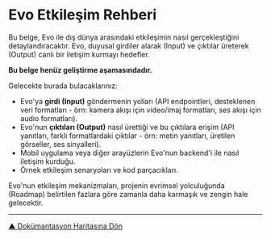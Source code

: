 # Evo Etkileşim Rehberi

Bu belge, Evo ile dış dünya arasındaki etkileşimin nasıl gerçekleştiğini detaylandıracaktır. Evo, duyusal girdiler alarak (Input) ve çıktılar üreterek (Output) canlı bir iletişim kurmayı hedefler.

**Bu belge henüz geliştirme aşamasındadır.**

Gelecekte burada bulacaklarınız:

*   Evo'ya **girdi (Input)** göndermenin yolları (API endpointleri, desteklenen veri formatları - örn: kamera akışı için video/imaj formatları, ses akışı için audio formatları).
*   Evo'nun **çıktıları (Output)** nasıl ürettiği ve bu çıktılara erişim (API yanıtları, farklı formatlardaki çıktılar - örn: metin yanıtları, üretilen görseller, ses sinyalleri).
*   Mobil uygulama veya diğer arayüzlerin Evo'nun backend'i ile nasıl iletişim kurduğu.
*   Örnek etkileşim senaryoları ve kod parçacıkları.

Evo'nun etkileşim mekanizmaları, projenin evrimsel yolculuğunda (Roadmap) belirtilen fazlara göre zamanla daha karmaşık ve zengin hale gelecektir.

---
[▲ Dokümantasyon Haritasına Dön](#evo-dokümantasyonuna-hoş-geldiniz)